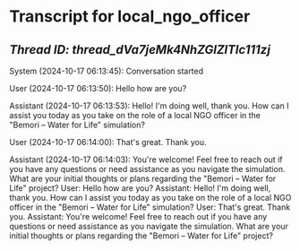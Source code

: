 # Transcript for local_ngo_officer
_Thread ID: thread_dVa7jeMk4NhZGlZlTlc111zj_
---

System (2024-10-17 06:13:45): Conversation started

User (2024-10-17 06:13:50): Hello how are you?

Assistant (2024-10-17 06:13:53): Hello! I'm doing well, thank you. How can I assist you today as you take on the role of a local NGO officer in the "Bemori – Water for Life" simulation?

User (2024-10-17 06:14:00): That's great. Thank you.

Assistant (2024-10-17 06:14:03): You're welcome! Feel free to reach out if you have any questions or need assistance as you navigate the simulation. What are your initial thoughts or plans regarding the "Bemori – Water for Life" project?
User: Hello how are you?
Assistant: Hello! I'm doing well, thank you. How can I assist you today as you take on the role of a local NGO officer in the "Bemori – Water for Life" simulation?
User: That's great. Thank you.
Assistant: You're welcome! Feel free to reach out if you have any questions or need assistance as you navigate the simulation. What are your initial thoughts or plans regarding the "Bemori – Water for Life" project?